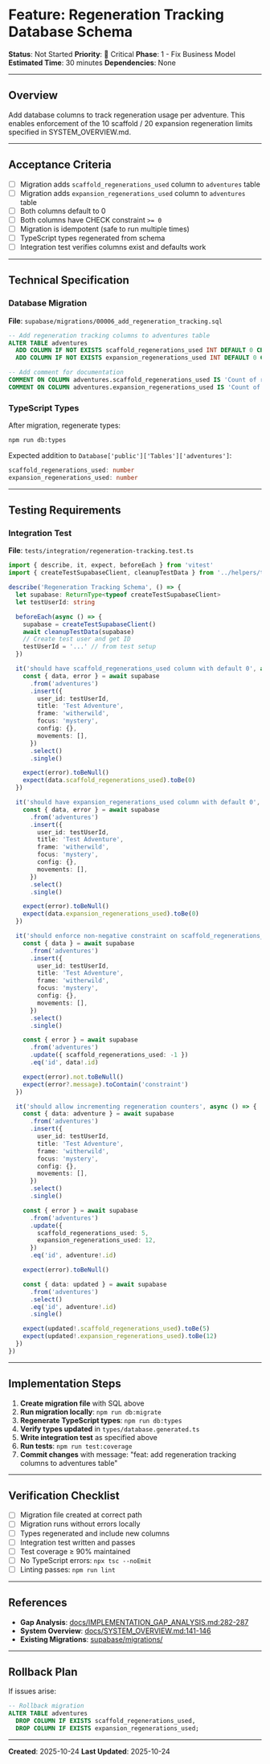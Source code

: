# Feature: Regeneration Tracking Database Schema

**Status**: Not Started
**Priority**: 🔴 Critical
**Phase**: 1 - Fix Business Model
**Estimated Time**: 30 minutes
**Dependencies**: None

---

## Overview

Add database columns to track regeneration usage per adventure. This enables enforcement of the 10 scaffold / 20 expansion regeneration limits specified in SYSTEM_OVERVIEW.md.

---

## Acceptance Criteria

- [ ] Migration adds `scaffold_regenerations_used` column to `adventures` table
- [ ] Migration adds `expansion_regenerations_used` column to `adventures` table
- [ ] Both columns default to 0
- [ ] Both columns have CHECK constraint `>= 0`
- [ ] Migration is idempotent (safe to run multiple times)
- [ ] TypeScript types regenerated from schema
- [ ] Integration test verifies columns exist and defaults work

---

## Technical Specification

### Database Migration

**File**: `supabase/migrations/00006_add_regeneration_tracking.sql`

```sql
-- Add regeneration tracking columns to adventures table
ALTER TABLE adventures
  ADD COLUMN IF NOT EXISTS scaffold_regenerations_used INT DEFAULT 0 CHECK (scaffold_regenerations_used >= 0),
  ADD COLUMN IF NOT EXISTS expansion_regenerations_used INT DEFAULT 0 CHECK (expansion_regenerations_used >= 0);

-- Add comment for documentation
COMMENT ON COLUMN adventures.scaffold_regenerations_used IS 'Count of regenerations used during Scaffold stage (max 10)';
COMMENT ON COLUMN adventures.expansion_regenerations_used IS 'Count of regenerations used during Expansion stage (max 20)';
```

### TypeScript Types

After migration, regenerate types:

```bash
npm run db:types
```

Expected addition to `Database['public']['Tables']['adventures']`:

```typescript
scaffold_regenerations_used: number
expansion_regenerations_used: number
```

---

## Testing Requirements

### Integration Test

**File**: `tests/integration/regeneration-tracking.test.ts`

```typescript
import { describe, it, expect, beforeEach } from 'vitest'
import { createTestSupabaseClient, cleanupTestData } from '../helpers/testDb'

describe('Regeneration Tracking Schema', () => {
  let supabase: ReturnType<typeof createTestSupabaseClient>
  let testUserId: string

  beforeEach(async () => {
    supabase = createTestSupabaseClient()
    await cleanupTestData(supabase)
    // Create test user and get ID
    testUserId = '...' // from test setup
  })

  it('should have scaffold_regenerations_used column with default 0', async () => {
    const { data, error } = await supabase
      .from('adventures')
      .insert({
        user_id: testUserId,
        title: 'Test Adventure',
        frame: 'witherwild',
        focus: 'mystery',
        config: {},
        movements: [],
      })
      .select()
      .single()

    expect(error).toBeNull()
    expect(data.scaffold_regenerations_used).toBe(0)
  })

  it('should have expansion_regenerations_used column with default 0', async () => {
    const { data, error } = await supabase
      .from('adventures')
      .insert({
        user_id: testUserId,
        title: 'Test Adventure',
        frame: 'witherwild',
        focus: 'mystery',
        config: {},
        movements: [],
      })
      .select()
      .single()

    expect(error).toBeNull()
    expect(data.expansion_regenerations_used).toBe(0)
  })

  it('should enforce non-negative constraint on scaffold_regenerations_used', async () => {
    const { data } = await supabase
      .from('adventures')
      .insert({
        user_id: testUserId,
        title: 'Test Adventure',
        frame: 'witherwild',
        focus: 'mystery',
        config: {},
        movements: [],
      })
      .select()
      .single()

    const { error } = await supabase
      .from('adventures')
      .update({ scaffold_regenerations_used: -1 })
      .eq('id', data!.id)

    expect(error).not.toBeNull()
    expect(error?.message).toContain('constraint')
  })

  it('should allow incrementing regeneration counters', async () => {
    const { data: adventure } = await supabase
      .from('adventures')
      .insert({
        user_id: testUserId,
        title: 'Test Adventure',
        frame: 'witherwild',
        focus: 'mystery',
        config: {},
        movements: [],
      })
      .select()
      .single()

    const { error } = await supabase
      .from('adventures')
      .update({
        scaffold_regenerations_used: 5,
        expansion_regenerations_used: 12,
      })
      .eq('id', adventure!.id)

    expect(error).toBeNull()

    const { data: updated } = await supabase
      .from('adventures')
      .select()
      .eq('id', adventure!.id)
      .single()

    expect(updated!.scaffold_regenerations_used).toBe(5)
    expect(updated!.expansion_regenerations_used).toBe(12)
  })
})
```

---

## Implementation Steps

1. **Create migration file** with SQL above
2. **Run migration locally**: `npm run db:migrate`
3. **Regenerate TypeScript types**: `npm run db:types`
4. **Verify types updated** in `types/database.generated.ts`
5. **Write integration test** as specified above
6. **Run tests**: `npm run test:coverage`
7. **Commit changes** with message: "feat: add regeneration tracking columns to adventures table"

---

## Verification Checklist

- [ ] Migration file created at correct path
- [ ] Migration runs without errors locally
- [ ] Types regenerated and include new columns
- [ ] Integration test written and passes
- [ ] Test coverage ≥ 90% maintained
- [ ] No TypeScript errors: `npx tsc --noEmit`
- [ ] Linting passes: `npm run lint`

---

## References

- **Gap Analysis**: [docs/IMPLEMENTATION_GAP_ANALYSIS.md:282-287](../IMPLEMENTATION_GAP_ANALYSIS.md#L282-L287)
- **System Overview**: [docs/SYSTEM_OVERVIEW.md:141-146](../SYSTEM_OVERVIEW.md#L141-L146)
- **Existing Migrations**: [supabase/migrations/](../../supabase/migrations/)

---

## Rollback Plan

If issues arise:

```sql
-- Rollback migration
ALTER TABLE adventures
  DROP COLUMN IF EXISTS scaffold_regenerations_used,
  DROP COLUMN IF EXISTS expansion_regenerations_used;
```

---

**Created**: 2025-10-24
**Last Updated**: 2025-10-24
